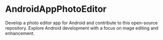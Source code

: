 # AndroidAppPhotoEditor
Develop a photo editor app for Android and contribute to this open-source repository. Explore Android development with a focus on mage editing and enhancement.
